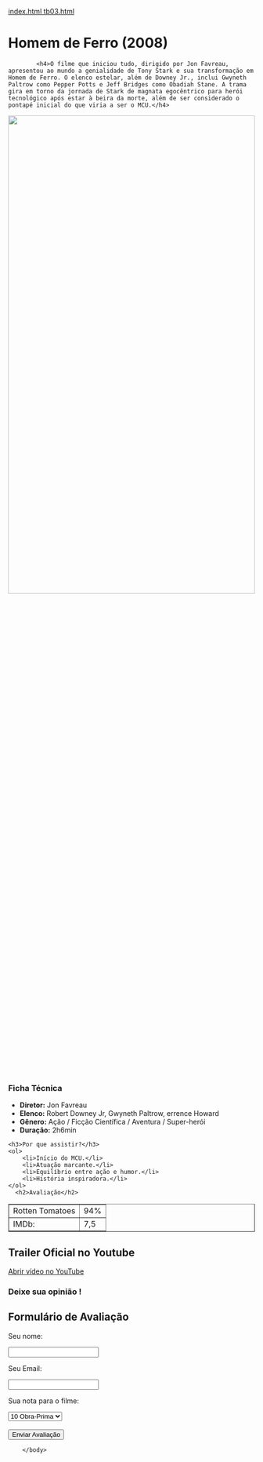 [index.html tb03.html](https://github.com/user-attachments/files/21908628/index.html.tb03.html)
<!DOCTYPE html>
<html>
    <head>
        <meta charset="UTF-8">
    </head>
    <body>
            <h1>Homem de Ferro (2008)</h1>


            <h4>O filme que iniciou tudo, dirigido por Jon Favreau, apresentou ao mundo a genialidade de Tony Stark e sua transformação em Homem de Ferro. O elenco estelar, além de Downey Jr., inclui Gwyneth Paltrow como Pepper Potts e Jeff Bridges como Obadiah Stane. A trama gira em torno da jornada de Stark de magnata egocêntrico para herói tecnológico após estar à beira da morte, além de ser considerado o pontapé inicial do que viria a ser o MCU.</h4>
<img src="https://img.odcdn.com.br/wp-content/uploads/2023/09/imagem_2023-09-28_165351201.png" height="50%" width="100%">
<h3>Ficha Técnica</h3>
    <ul>
        <li><b>Diretor:</b> Jon Favreau</li>
        <li><b>Elenco:</b> Robert Downey Jr, Gwyneth Paltrow, errence Howard</li>
        <li><b>Gênero:</b> Ação / Ficção Científica / Aventura / Super-herói</li>
        <li><b>Duração:</b> 2h6min</li>
    </ul>

    <h3>Por que assistir?</h3>
    <ol>
        <li>Início do MCU.</li>
        <li>Atuação marcante.</li>
        <li>Equilíbrio entre ação e humor.</li>
        <li>História inspiradora.</li>
    </ol>
      <h2>Avaliação</h2>
  <table border="1">
    <tr>
      <td>Rotten Tomatoes</td>
      <td>94%</td>
    </tr>
    <tr>
      <td>IMDb:</td>
      <td>7,5</td>
    </tr>
  </table>
<h2>Trailer Oficial no Youtube </h2>
 <a href="https://www.youtube.com/watch?v=8ugaeA-nMTc" target="_blank">
        Abrir vídeo no YouTube
    </a>
 <h3>Deixe sua opinião !</h3>
    <body>
    <h2>Formulário de Avaliação</h2>
    <p>Seu nome:</p>
    <input type="Seu nome" id="seu nome" name="email">  
    <p>Seu Email:</p>
    <input type="email" id="seu email"name="email">
    <p>Sua nota para o filme:</p>
    <select name="10 Obra-Prima">
  <option value="10">10 Obra-Prima</option>
  <option value="09">09 Obra-Prima</option>
  <option value="08">08 Obra-Prima</option>
  <option value="07">07 Obra-Prima</option>
  <option value="06">06 Obra-Prima</option>
  <option value="05">05 Obra-Prima</option>
  <option value="04">04 Obra-Prima</option>
  <option value="03">03 Obra-Prima</option>
  <option value="02">02 Obra-Prima</option>
  <option value="01">01 Obra-Prima</option>
 
</select>
<br><br><button type="submit">Enviar Avaliação</button>
</form>

        </body>
</html>
